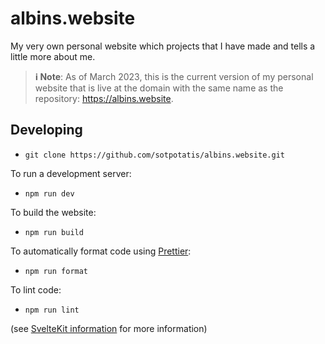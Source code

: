 # albins.website

My very own personal website which projects that I have made and tells a little more about me.

> **ℹ️ Note**: As of March 2023, this is the current version of my personal website that is live
> at the domain with the same name as the repository: https://albins.website.

## Developing

- `git clone https://github.com/sotpotatis/albins.website.git`

To run a development server:

- `npm run dev`

To build the website:

- `npm run build`

To automatically format code using [Prettier](https://prettier.io/):
- `npm run format`

To lint code:
- `npm run lint`

(see [SvelteKit information](README_SvelteKit.md) for more information)
